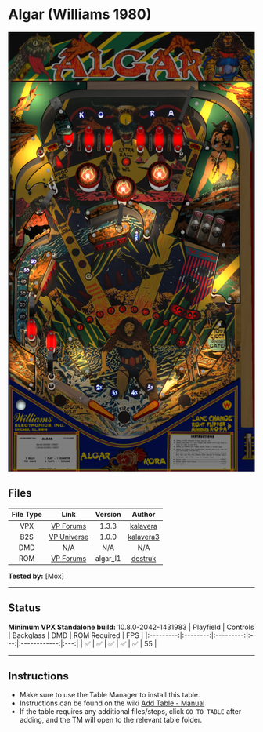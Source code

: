 # Algar (Williams 1980)

![Table Preview](../../images/vpx-algar.png)

## Files
| File Type | Link | Version | Author |
|:---------:|:----:|:-------:|:------:|
| VPX | [VP Forums](https://www.vpforums.org/index.php?app=downloads&showfile=13520) | 1.3.3 | [kalavera](https://www.vpforums.org/index.php?showuser=6139) |
| B2S | [VP Universe](https://vpuniverse.com/files/file/5121-algar-williams-1980/) | 1.0.0 | [kalavera3](https://vpuniverse.com/profile/14233-kalavera3/) |
| DMD | N/A | N/A | N/A |
| ROM | [VP Forums](https://www.vpforums.org/index.php?app=downloads&showfile=789) | algar_l1 | [destruk](https://www.vpforums.org/index.php?showuser=5) |

**Tested by:** [Mox]

---

## Status 
**Minimum VPX Standalone build:** 10.8.0-2042-1431983
| Playfield | Controls | Backglass | DMD | ROM Required | FPS |
|:---------:|:--------:|:---------:|:---:|:------------:|:---:|
| :white_check_mark: | :white_check_mark: | :white_check_mark: | :white_check_mark: | :white_check_mark: | 55 |

---

## Instructions

- Make sure to use the Table Manager to install this table.
- Instructions can be found on the wiki [Add Table - Manual](https://github.com/LegendsUnchained/vpx-standalone-alp4k/wiki/%5B04%5D-%F0%9F%A7%A1-TM-%E2%80%90-Other-Features#add-table---manual)
- If the table requires any additional files/steps, click `GO TO TABLE` after adding, and the TM will open to the relevant table folder.

